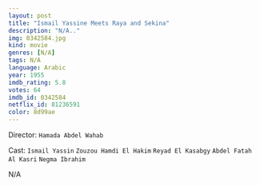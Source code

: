 ```yaml
---
layout: post
title: "Ismail Yassine Meets Raya and Sekina"
description: "N/A.."
img: 0342584.jpg
kind: movie
genres: [N/A]
tags: N/A 
language: Arabic
year: 1955
imdb_rating: 5.8
votes: 64
imdb_id: 0342584
netflix_id: 81236591
color: 8d99ae
---
```

Director: `Hamada Abdel Wahab`  

Cast: `Ismail Yassin` `Zouzou Hamdi El Hakim` `Reyad El Kasabgy` `Abdel Fatah Al Kasri` `Negma Ibrahim` 

N/A